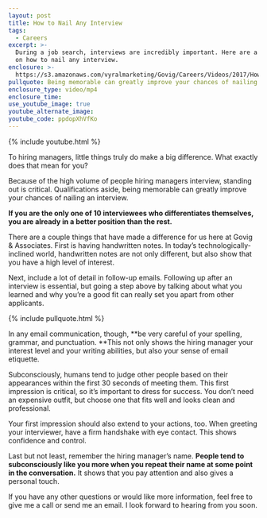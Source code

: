 ```yaml
---
layout: post
title: How to Nail Any Interview
tags:
  - Careers
excerpt: >-
  During a job search, interviews are incredibly important. Here are a few tips
  on how to nail any interview.
enclosure: >-
  https://s3.amazonaws.com/vyralmarketing/Govig/Careers/Videos/2017/How+To+Nail+Your+Interview.mp4
pullquote: Being memorable can greatly improve your chances of nailing an interview.
enclosure_type: video/mp4
enclosure_time:
use_youtube_image: true
youtube_alternate_image:
youtube_code: ppdopXhVfKo
---
```



{% include youtube.html %}

To hiring managers, little things truly do make a big difference. What exactly does that mean for you?

Because of the high volume of people hiring managers interview, standing out is critical. Qualifications aside, being memorable can greatly improve your chances of nailing an interview.

**If you are the only one of 10 interviewees who differentiates themselves, you are already in a better position than the rest.**

There are a couple things that have made a difference for us here at Govig & Associates. First is having handwritten notes. In today’s technologically-inclined world, handwritten notes are not only different, but also show that you have a high level of interest.

Next, include a lot of detail in follow-up emails. Following up after an interview is essential, but going a step above by talking about what you learned and why you’re a good fit can really set you apart from other applicants.

{% include pullquote.html %}

In any email communication, though, **be very careful of your spelling, grammar, and punctuation.&nbsp;**This not only shows the hiring manager your interest level and your writing abilities, but also your sense of email etiquette.

Subconsciously, humans tend to judge other people based on their appearances within the first 30 seconds of meeting them. This first impression is critical, so it’s important to dress for success. You don’t need an expensive outfit, but choose one that fits well and looks clean and professional.

Your first impression should also extend to your actions, too. When greeting your interviewer, have a firm handshake with eye contact. This shows confidence and control.

Last but not least, remember the hiring manager’s name. **People tend to subconsciously like you more when you repeat their name at some point in the conversation.** It shows that you pay attention and also gives a personal touch.

If you have any other questions or would like more information, feel free to give me a call or send me an email. I look forward to hearing from you soon.